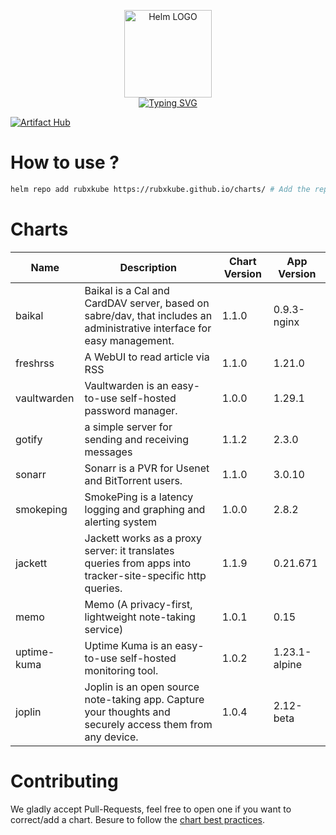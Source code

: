 <p align="center">
    <img src="https://helm.sh/img/helm.svg" width="140px" alt="Helm LOGO"/>
    <br>
    <a href="https://rubxkube.github.io/charts/"><img src="https://readme-typing-svg.herokuapp.com?font=Fira+Code&pause=1000&color=0F1689&background=FFFFFF00&center=true&vCenter=true&width=435&lines=QJOLY's+Chart+Repository;rubxkube.github.io%2Fhelm-charts;+Feel+free+to+contribute" alt="Typing SVG" /></a>
</p>

[![Artifact Hub](https://img.shields.io/endpoint?url=https://artifacthub.io/badge/repository/rubxkube)](https://artifacthub.io/packages/search?repo=rubxkube)

# How to use ? 

```bash
helm repo add rubxkube https://rubxkube.github.io/charts/ # Add the repo to your helm
```

# Charts

| Name  | Description | Chart Version | App Version |
|-------|-------------|---------------|-------------|
| baikal | Baikal is a Cal and CardDAV server, based on sabre/dav, that includes an administrative interface for easy management. | 1.1.0 | 0.9.3-nginx |
| freshrss | A WebUI to read article via RSS | 1.1.0 | 1.21.0 |
| vaultwarden | Vaultwarden is an easy-to-use self-hosted password manager. | 1.0.0 | 1.29.1 |
| gotify | a simple server for sending and receiving messages | 1.1.2 | 2.3.0 |
| sonarr | Sonarr is a PVR for Usenet and BitTorrent users. | 1.1.0 | 3.0.10 |
| smokeping | SmokePing is a latency logging and graphing and alerting system | 1.0.0 | 2.8.2 |
| jackett | Jackett works as a proxy server: it translates queries from apps into tracker-site-specific http queries. | 1.1.9 | 0.21.671 |
| memo | Memo (A privacy-first, lightweight note-taking service) | 1.0.1 | 0.15 |
| uptime-kuma | Uptime Kuma is an easy-to-use self-hosted monitoring tool. | 1.0.2 | 1.23.1-alpine |
| joplin | Joplin is an open source note-taking app. Capture your thoughts and securely access them from any device. | 1.0.4 | 2.12-beta |


# Contributing 

We gladly accept Pull-Requests, feel free to open one if you want to correct/add a chart. Besure to follow the [chart best practices](https://helm.sh/docs/chart_best_practices/).
